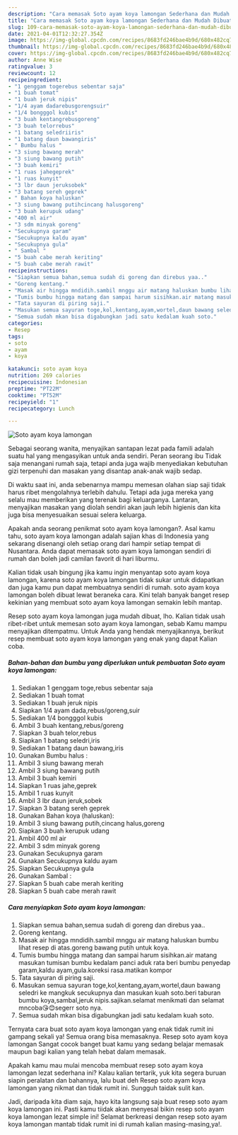 ```yaml
---
description: "Cara memasak Soto ayam koya lamongan Sederhana dan Mudah Dibuat"
title: "Cara memasak Soto ayam koya lamongan Sederhana dan Mudah Dibuat"
slug: 109-cara-memasak-soto-ayam-koya-lamongan-sederhana-dan-mudah-dibuat
date: 2021-04-01T12:32:27.354Z
image: https://img-global.cpcdn.com/recipes/8683fd246bae4b9d/680x482cq70/soto-ayam-koya-lamongan-foto-resep-utama.jpg
thumbnail: https://img-global.cpcdn.com/recipes/8683fd246bae4b9d/680x482cq70/soto-ayam-koya-lamongan-foto-resep-utama.jpg
cover: https://img-global.cpcdn.com/recipes/8683fd246bae4b9d/680x482cq70/soto-ayam-koya-lamongan-foto-resep-utama.jpg
author: Anne Wise
ratingvalue: 3
reviewcount: 12
recipeingredient:
- "1 genggam togerebus sebentar saja"
- "1 buah tomat"
- "1 buah jeruk nipis"
- "1/4 ayam dadarebusgorengsuir"
- "1/4 bongggol kubis"
- "3 buah kentangrebusgoreng"
- "3 buah telorrebus"
- "1 batang seledriiris"
- "1 batang daun bawangiris"
- " Bumbu halus "
- "3 siung bawang merah"
- "3 siung bawang putih"
- "3 buah kemiri"
- "1 ruas jahegeprek"
- "1 ruas kunyit"
- "3 lbr daun jeruksobek"
- "3 batang sereh geprek"
- " Bahan koya haluskan"
- "3 siung bawang putihcincang halusgoreng"
- "3 buah kerupuk udang"
- "400 ml air"
- "3 sdm minyak goreng"
- "Secukupnya garam"
- "Secukupnya kaldu ayam"
- "Secukupnya gula"
- " Sambal "
- "5 buah cabe merah keriting"
- "5 buah cabe merah rawit"
recipeinstructions:
- "Siapkan semua bahan,semua sudah di goreng dan direbus yaa.."
- "Goreng kentang."
- "Masak air hingga mndidih.sambil mnggu air matang haluskan bumbu lihat resep di atas.goreng bawang putih untuk koya."
- "Tumis bumbu hingga matang dan sampai harum sisihkan.air matang masukan tumisan bumbu kedalam panci aduk rata beri bumbu penyedap garam,kaldu ayam,gula.koreksi rasa.matikan kompor"
- "Tata sayuran di piring saji."
- "Masukan semua sayuran toge,kol,kentang,ayam,wortel,daun bawang seledri ke mangkuk secukupnya dan masukan kuah soto.beri taburan bumbu koya,sambal,jeruk nipis.sajikan.selamat menikmati dan selamat mncoba😘😊segerr soto nya."
- "Semua sudah mkan bisa digabungkan jadi satu kedalam kuah soto."
categories:
- Resep
tags:
- soto
- ayam
- koya

katakunci: soto ayam koya 
nutrition: 269 calories
recipecuisine: Indonesian
preptime: "PT22M"
cooktime: "PT52M"
recipeyield: "1"
recipecategory: Lunch

---
```



![Soto ayam koya lamongan](https://img-global.cpcdn.com/recipes/8683fd246bae4b9d/680x482cq70/soto-ayam-koya-lamongan-foto-resep-utama.jpg)

Sebagai seorang wanita, menyajikan santapan lezat pada famili adalah suatu hal yang mengasyikan untuk anda sendiri. Peran seorang ibu Tidak saja menangani rumah saja, tetapi anda juga wajib menyediakan kebutuhan gizi terpenuhi dan masakan yang disantap anak-anak wajib sedap.

Di waktu  saat ini, anda sebenarnya mampu memesan olahan siap saji tidak harus ribet mengolahnya terlebih dahulu. Tetapi ada juga mereka yang selalu mau memberikan yang terenak bagi keluarganya. Lantaran, menyajikan masakan yang diolah sendiri akan jauh lebih higienis dan kita juga bisa menyesuaikan sesuai selera keluarga. 



Apakah anda seorang penikmat soto ayam koya lamongan?. Asal kamu tahu, soto ayam koya lamongan adalah sajian khas di Indonesia yang sekarang disenangi oleh setiap orang dari hampir setiap tempat di Nusantara. Anda dapat memasak soto ayam koya lamongan sendiri di rumah dan boleh jadi camilan favorit di hari liburmu.

Kalian tidak usah bingung jika kamu ingin menyantap soto ayam koya lamongan, karena soto ayam koya lamongan tidak sukar untuk didapatkan dan juga kamu pun dapat membuatnya sendiri di rumah. soto ayam koya lamongan boleh dibuat lewat beraneka cara. Kini telah banyak banget resep kekinian yang membuat soto ayam koya lamongan semakin lebih mantap.

Resep soto ayam koya lamongan juga mudah dibuat, lho. Kalian tidak usah ribet-ribet untuk memesan soto ayam koya lamongan, sebab Kamu mampu menyajikan ditempatmu. Untuk Anda yang hendak menyajikannya, berikut resep membuat soto ayam koya lamongan yang enak yang dapat Kalian coba.

<!--inarticleads1-->

##### Bahan-bahan dan bumbu yang diperlukan untuk pembuatan Soto ayam koya lamongan:

1. Sediakan 1 genggam toge,rebus sebentar saja
1. Sediakan 1 buah tomat
1. Sediakan 1 buah jeruk nipis
1. Siapkan 1/4 ayam dada,rebus/goreng,suir
1. Sediakan 1/4 bongggol kubis
1. Ambil 3 buah kentang,rebus/goreng
1. Siapkan 3 buah telor,rebus
1. Siapkan 1 batang seledri,iris
1. Sediakan 1 batang daun bawang,iris
1. Gunakan  Bumbu halus :
1. Ambil 3 siung bawang merah
1. Ambil 3 siung bawang putih
1. Ambil 3 buah kemiri
1. Siapkan 1 ruas jahe,geprek
1. Ambil 1 ruas kunyit
1. Ambil 3 lbr daun jeruk,sobek
1. Siapkan 3 batang sereh geprek
1. Gunakan  Bahan koya (haluskan):
1. Ambil 3 siung bawang putih,cincang halus,goreng
1. Siapkan 3 buah kerupuk udang
1. Ambil 400 ml air
1. Ambil 3 sdm minyak goreng
1. Gunakan Secukupnya garam
1. Gunakan Secukupnya kaldu ayam
1. Siapkan Secukupnya gula
1. Gunakan  Sambal :
1. Siapkan 5 buah cabe merah keriting
1. Siapkan 5 buah cabe merah rawit




<!--inarticleads2-->

##### Cara menyiapkan Soto ayam koya lamongan:

1. Siapkan semua bahan,semua sudah di goreng dan direbus yaa..
1. Goreng kentang.
1. Masak air hingga mndidih.sambil mnggu air matang haluskan bumbu lihat resep di atas.goreng bawang putih untuk koya.
1. Tumis bumbu hingga matang dan sampai harum sisihkan.air matang masukan tumisan bumbu kedalam panci aduk rata beri bumbu penyedap garam,kaldu ayam,gula.koreksi rasa.matikan kompor
1. Tata sayuran di piring saji.
1. Masukan semua sayuran toge,kol,kentang,ayam,wortel,daun bawang seledri ke mangkuk secukupnya dan masukan kuah soto.beri taburan bumbu koya,sambal,jeruk nipis.sajikan.selamat menikmati dan selamat mncoba😘😊segerr soto nya.
1. Semua sudah mkan bisa digabungkan jadi satu kedalam kuah soto.




Ternyata cara buat soto ayam koya lamongan yang enak tidak rumit ini gampang sekali ya! Semua orang bisa memasaknya. Resep soto ayam koya lamongan Sangat cocok banget buat kamu yang sedang belajar memasak maupun bagi kalian yang telah hebat dalam memasak.

Apakah kamu mau mulai mencoba membuat resep soto ayam koya lamongan lezat sederhana ini? Kalau kalian tertarik, yuk kita segera buruan siapin peralatan dan bahannya, lalu buat deh Resep soto ayam koya lamongan yang nikmat dan tidak rumit ini. Sungguh taidak sulit kan. 

Jadi, daripada kita diam saja, hayo kita langsung saja buat resep soto ayam koya lamongan ini. Pasti kamu tiidak akan menyesal bikin resep soto ayam koya lamongan lezat simple ini! Selamat berkreasi dengan resep soto ayam koya lamongan mantab tidak rumit ini di rumah kalian masing-masing,ya!.

